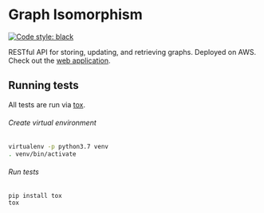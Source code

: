 # Graph Isomorphism

<a href="https://github.com/python/black"><img alt="Code style: black" src="https://img.shields.io/badge/code%20style-black-000000.svg"></a>

RESTful API for storing, updating, and retrieving graphs. Deployed on AWS. Check out the [web application](https://github.com/garrettklatte/graph-isomorphism-webapp).

## Running tests

All tests are run via [tox](https://tox.readthedocs.io/en/latest/).

###### Create virtual environment

```bash
virtualenv -p python3.7 venv
. venv/bin/activate
```

###### Run tests

```
pip install tox
tox
```
